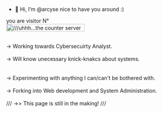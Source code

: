 - 👋 Hi, I’m @arcyse
  nice to have you around :)

<p align="left"> 
  you are visitor N° <br>
  <img src="https://profile-counter.glitch.me/arcyse/count.svg" alt="///uhhh...the counter server seems to be down///" width="210" height="20" />
</p>
<br>
-> Working towards Cybersecuirty Analyst.
<br>
<br>
-> Will know unecessary knick-knakcs about systems.
<br>
<br>
<br>
-> Experimenting with anything I can/can't be bothered with.
<br>
<br>
-> Forking into Web development and System Administration.
<br>
<br>
///
->> This page is still in the making!
///
